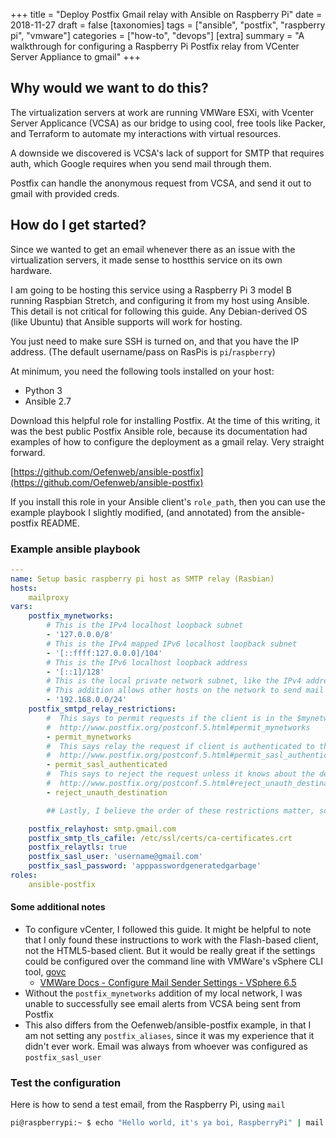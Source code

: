 +++
title = "Deploy Postfix Gmail relay with Ansible on Raspberry Pi"
date = 2018-11-27
draft = false
[taxonomies]
tags = ["ansible", "postfix", "raspberry pi", "vmware"]
categories = ["how-to", "devops"]
[extra]
summary = "A walkthrough for configuring a Raspberry Pi Postfix relay from VCenter Server Appliance to gmail"
+++
## Why would we want to do this?
The virtualization servers at work are running VMWare ESXi, with Vcenter Server Applicance (VCSA) as our bridge to using cool, free tools like Packer, and Terraform to automate my interactions with virtual resources.

A downside we discovered is VCSA's lack of support for SMTP that requires auth, which Google requires when you send mail through them.

Postfix can handle the anonymous request from VCSA, and send it out to gmail with provided creds.

## How do I get started?
Since we wanted to get an email whenever there as an issue with the virtualization servers, it made sense to hostthis service on its own hardware.

I am going to be hosting this service using a Raspberry Pi 3 model B running Raspbian Stretch, and configuring it from my host using Ansible. This detail is not critical for following this guide. Any Debian-derived OS (like Ubuntu) that Ansible supports will work for hosting.

You just need to make sure SSH is turned on, and that you have the IP address. (The default username/pass on RasPis is `pi`/`raspberry`)

At minimum, you need the following tools installed on your host:
* Python 3
* Ansible 2.7

Download this helpful role for installing Postfix. At the time of this writing, it was the best public Postfix Ansible role, because its documentation had examples of how to configure the deployment as a gmail relay. Very straight forward.

[https://github.com/Oefenweb/ansible-postfix](https://github.com/Oefenweb/ansible-postfix)

If you install this role in your Ansible client's `role_path`,  then you can use the example playbook I slightly modified, (and annotated) from the ansible-postfix README.

### Example ansible playbook
```yaml
---
name: Setup basic raspberry pi host as SMTP relay (Rasbian)
hosts:
    mailproxy
vars:
    postfix_mynetworks:
        # This is the IPv4 localhost loopback subnet
        - '127.0.0.0/8'             
        # This is the IPv4 mapped IPv6 localhost loopback subnet
        - '[::ffff:127.0.0.0]/104'  
        # This is the IPv6 localhost loopback address
        - '[::1]/128'               
        # This is the local private network subnet, like the IPv4 address space from your home router
        # This addition allows other hosts on the network to send mail through this relay!
        - '192.168.0.0/24'          
    postfix_smtpd_relay_restrictions:
        #  This says to permit requests if the client is in the $mynetworks whitelist
        #  http://www.postfix.org/postconf.5.html#permit_mynetworks
        - permit_mynetworks
        #  This says relay the request if client is authenticated to the smtp server
        #  http://www.postfix.org/postconf.5.html#permit_sasl_authenticated
        - permit_sasl_authenticated
        #  This says to reject the request unless it knows about the destination (the domain)
        #  http://www.postfix.org/postconf.5.html#reject_unauth_destination
        - reject_unauth_destination

        ## Lastly, I believe the order of these restrictions matter, so this last one must catch the rest of the garbage requests

    postfix_relayhost: smtp.gmail.com
    postfix_smtp_tls_cafile: /etc/ssl/certs/ca-certificates.crt
    postfix_relaytls: true
    postfix_sasl_user: 'username@gmail.com'
    postfix_sasl_password: 'apppasswordgeneratedgarbage'
roles:
    ansible-postfix
```

#### Some additional notes
* To configure vCenter, I followed this guide. It might be helpful to note that I only found these instructions to work with the Flash-based client, not the HTML5-based client. But it would be really great if the settings could be configured over the command line with VMWare's vSphere CLI tool, [govc](https://github.com/vmware/govmomi/tree/master/govc)
  * [VMWare Docs - Configure Mail Sender Settings - VSphere 6.5](https://docs.vmware.com/en/VMware-vSphere/6.5/com.vmware.vsphere.vcenterhost.doc/GUID-467DA288-7844-48F5-BB44-99DE6F6160A4.html)
* Without the `postfix_mynetworks` addition of my local network, I was unable to successfully see email alerts from VCSA being sent from Postfix
* This also differs from the Oefenweb/ansible-postfix example, in that I am not setting any `postfix_aliases`, since it was my experience that it didn't ever work. Email was always from whoever was configured as `postfix_sasl_user`

### Test the configuration
Here is how to send a test email, from the Raspberry Pi, using `mail`

```bash
pi@raspberrypi:~ $ echo "Hello world, it's ya boi, RaspberryPi" | mail -s "[SMTP proxy] Hello World" your.email@domain.com
```
